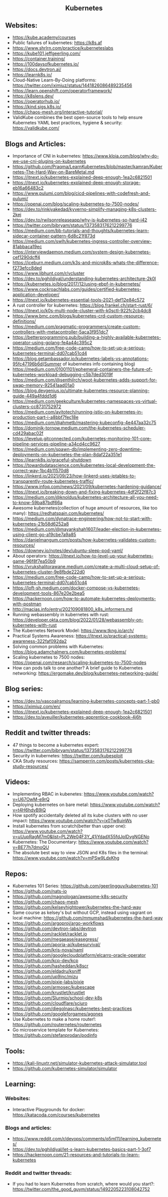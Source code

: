 <h2 align="center">Kubernetes</h2>

## Websites:

- https://kube.academy/courses
- Public failures of kubernetes: https://k8s.af
- https://www.shrlrn.com/practice/kuberneteslabs
- https://kube101.jeffgeerling.com/
- https://container.training/
- https://100daysofkubernetes.io/
- https://docs.devtron.ai/
- https://learnk8s.io/
- Cloud-Native Learn-By-Doing platforms: https://twitter.com/iximiuz/status/1441826086489235456
- https://learn.openshift.com/operatorframework/
- https://k8slens.dev/
- https://operatorhub.io/
- https://kind.sigs.k8s.io/
- https://chaos-mesh.org/interactive-tutorial/
- ValidKube combines the best open-source tools to help ensure Kubernetes YAML best practices, hygiene & security: https://validkube.com/

## Blogs and Articles:

- Importance of CNI in kubernetes: https://www.kloia.com/blog/why-do-we-use-cni-plugins-on-kubernetes
- https://github.com/Praqma/LearnKubernetes/blob/master/kamran/Kubernetes-The-Hard-Way-on-BareMetal.md
- https://itnext.io/kubernetes-explained-deep-enough-1ea2c6821501
- https://itnext.io/kubernetes-explained-deep-enough-storage-eb16a66483c2
- https://www.pulumi.com/blog/cicd-pipelines-with-codefresh-and-pulumi/
- https://openai.com/blog/scaling-kubernetes-to-7500-nodes/
- https://dev.to/rinkiyakedad/kyverno-simplify-managing-k8s-clusters-2kej
- https://dev.to/rwilsonreleaseapp/why-is-kubernetes-so-hard-i42
- https://twitter.com/bibryam/status/1373583176212299776
- https://medium.com/bb-tutorials-and-thoughts/kubernetes-learn-sidecar-container-pattern-6d8c21f873d
- https://medium.com/swlh/kubernetes-ingress-controller-overview-81abbaca19ec
- https://interviewdaemon.medium.com/system-design-kubernetes-cef1290dcff4
- https://iceburn.medium.com/k3s-and-microk8s-whats-the-difference-f273efcc8ded
- https://www.libhunt.com/r/vcluster
- https://dev.to/pghildiyal/understanding-kubernetes-architecture-2k0l
- https://kubernetes.io/blog/2017/12/using-ebpf-in-kubernetes/
- https://www.cockroachlabs.com/guides/certified-kubernetes-application-developer/
- https://itnext.io/kubernetes-essential-tools-2021-def12e84c572
- A rust controller for kubernetes: https://blog.frankel.ch/start-rust/6/
- https://itnext.io/k0s-multi-node-cluster-with-k0sctl-922fc2cb4dc8
- https://www.bmc.com/blogs/kubernetes-crd-custom-resource-definitions/
- https://medium.com/pragmatic-programmers/create-custom-controllers-with-metacontroller-5aca3f951dc7
- https://betterprogramming.pub/building-a-highly-available-kubernetes-operator-using-golang-fe4a44c395c2
- https://medium.com/free-code-camp/how-to-set-up-a-serious-kubernetes-terminal-dd07cab51cd4
- https://blog.getambassador.io/kubernetes-labels-vs-annotations-95fc47196b6d(Summer of kubernetes info containing blog)
- https://medium.com/01001101/ephemeral-containers-the-future-of-kubernetes-workload-debugging-c5b7ded3019f
- https://medium.com/@senthilrch/woot-kubernetes-adds-support-for-swap-memory-92541aad01a0
- https://blog.devgenius.io/ultimate-kubernetes-resource-planning-guide-449a4fddd1d6
- https://medium.com/geekculture/kubernetes-namespaces-vs-virtual-clusters-cc8731752972
- https://medium.com/avitotech/running-istio-on-kubernetes-in-production-part-i-a8bbf7fec18e
- https://medium.com/@ahmetb/mastering-kubeconfig-4e447aa32c75
- https://dominik-tornow.medium.com/the-kubernetes-scheduler-cd429abac02f
- https://levelup.gitconnected.com/kubernetes-monitoring-101-core-pipeline-services-pipeline-a34cd4cc9627
- https://medium.com/spawn-db/implementing-zero-downtime-deployments-on-kubernetes-the-plan-8daf22a351e1
- https://learnk8s.io/graceful-shutdown
- https://towardsdatascience.com/kubernetes-local-development-the-correct-way-1bc4b11570d8
- https://linkerd.io/2021/09/23/how-linkerd-uses-iptables-to-transparently-route-kubernetes-traffic/
- https://www.infoq.com/news/2021/09/kubernetes-hardening-guidance/
- https://itnext.io/breaking-down-and-fixing-kubernetes-4df2f22f87c3
- https://medium.com/@knoldus/kubernetes-architecture-all-you-need-to-know-59ba87bdf66a
- Awesome kubernetes(collection of huge amount of resources, like too many): https://redhatspain.com/kubernetes/
- https://medium.com/dynatrace-engineering/how-not-to-start-with-kubernetes-21b58d6252a8
- https://medium.com/@mayankshah1607/leader-election-in-kubernetes-using-client-go-a19cbe7a9a85
- https://danielmangum.com/posts/how-kubernetes-validates-custom-resources/
- https://downey.io/notes/dev/ubuntu-sleep-pod-yaml/
- About operators: https://itnext.io/how-to-level-up-your-kubernetes-game-96f8f7ea50b9
- https://vrukshalitorawane.medium.com/create-a-multi-cloud-setup-of-kubernetes-cluster-9e8fbde222d0
- https://medium.com/free-code-camp/how-to-set-up-a-serious-kubernetes-terminal-dd07cab51cd4
- https://loft-sh.medium.com/docker-compose-vs-kubernetes-development-tools-867e20e2bea5
- https://hackernoon.com/how-to-automate-kubernetes-deployments-with-postman
- http://macias.info/entry/202109081800_k8s_informers.md
- Running webassembly in kubernetes with rust: https://developer.okta.com/blog/2022/01/28/webassembly-on-kubernetes-with-rust
- The Kubernetes Network Model: https://www.tkng.io/arch/
- Practical Systems Awareness: https://itnext.io/practical-systems-awareness-322faf092da2
- Solving common problems with Kubernetes: https://blog.adamchalmers.com/kubernetes-problems/
- Scaling kubernetes to 7500 nodes: https://openai.com/research/scaling-kubernetes-to-7500-nodes
- How can pods talk to one another? A brief guide to Kubernetes networking: https://ergomake.dev/blog/kubernetes-networking-guide/

## Blog series:

- https://dev.to/vascoalramos/learning-kubernetes-concepts-part-1-pb0
- https://iximiuz.com/en/
- https://itnext.io/kubernetes-explained-deep-enough-1ea2c6821501
- https://dev.to/aveuiller/kubernetes-apprentice-cookbook-4j6h

## Reddit and twitter threads:

- 47 things to become a kubernetes expert: https://twitter.com/bibryam/status/1373583176212299776
- Security in kubernetes: https://twitter.com/kubesploit
- CKA Study resources: https://samperrin.com/posts/kubernetes-cka-study-resources/

## Videos:

- Implementing RBAC in kubenetes: https://www.youtube.com/watch?v=U67OwM-e9rQ
- Deploying kubernetes on bare metal: https://www.youtube.com/watch?v=t4H6hdvB9iQ
- How spotify accidentally deleted all its kube clusters with no user impact: https://www.youtube.com/watch?v=ix0Tw8uinWs
- Install kubernetes from scratch(better than upper one): https://www.youtube.com/watch?v=uUupRagM7m0&list=PL2We04F3Y_41jYdadX55fdJplDvgNGENo
- Kubernetes: The Documentary: https://www.youtube.com/watch?v=BE77h7dmoQU
- The absolute best way to view JSON and K8s files in the terminal: https://www.youtube.com/watch?v=mPSw9LdxKhg

## Repos:

- Kubernetes 101 Series: https://github.com/geerlingguy/kubernetes-101
- https://github.com/nats-io
- https://github.com/magnologan/awesome-k8s-security
- https://github.com/chaos-mesh
- https://github.com/kelseyhightower/kubernetes-the-hard-way
- Same course as kelsey's but without GCP, instead using vagrant on local machine: https://github.com/mmumshad/kubernetes-the-hard-way
- https://github.com/argoproj/argo-workflows
- https://github.com/devtron-labs/devtron
- https://github.com/racklet/racklet.io
- https://github.com/megaease/easegress/
- https://github.com/aporia-ai/kubesurvival/
- https://github.com/kris-nova/naml
- https://github.com/googlecloudplatform/elcarro-oracle-operator
- https://github.com/kcp-dev/kcp
- https://github.com/hasheddan/k8scr
- https://github.com/eldadru/ksniff
- https://github.com/up9inc/mizu
- https://github.com/pixie-labs/pixie
- https://github.com/armosec/kubescape
- https://github.com/krustlet/krustlet
- https://github.com/Slurmio/school-dev-k8s
- https://github.com/cloudflare/sciuro
- https://github.com/diegolnasc/kubernetes-best-practices
- https://github.com/googleforgames/agones
- Use Kubernetes to make a home router!: https://github.com/routernetes/routernetes
- Go microservice template for Kubernetes: https://github.com/stefanprodan/podinfo

## Tools:

- https://kali-linuxtr.net/simulator-kubernetes-attack-simulator.tool
- https://github.com/kubernetes-simulator/simulator

## Learning:

### Websites:

- Interactive Playgrounds for docker: https://katacoda.com/courses/kubernetes

### Blogs and articles:

- https://www.reddit.com/r/devops/comments/q5ml11/learning_kubernetes/
- https://dev.to/pghildiyal/let-s-learn-kubernetes-basics-part-1-3of7
- https://hackernoon.com/21-resources-and-tutorials-to-learn-kubernetes

### Reddit and twitter threads:

- If you had to learn Kubernetes from scratch, where would you start?: https://twitter.com/the_good_guym/status/1492205223108042752
